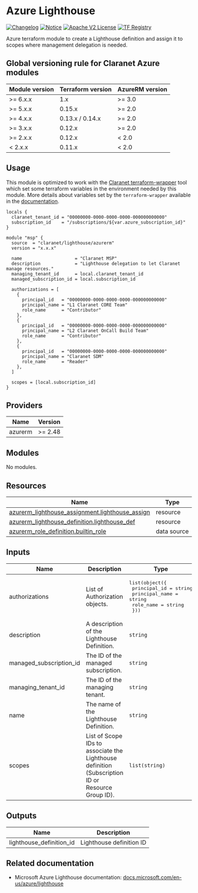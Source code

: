 # Azure Lighthouse
[![Changelog](https://img.shields.io/badge/changelog-release-green.svg)](CHANGELOG.md) [![Notice](https://img.shields.io/badge/notice-copyright-yellow.svg)](NOTICE) [![Apache V2 License](https://img.shields.io/badge/license-Apache%20V2-orange.svg)](LICENSE) [![TF Registry](https://img.shields.io/badge/terraform-registry-blue.svg)](https://registry.terraform.io/modules/claranet/lighthouse/azurerm/)

Azure terraform module to create a Lighthouse definition and assign it to scopes where management delegation is needed.

<!-- BEGIN_TF_DOCS -->
## Global versioning rule for Claranet Azure modules

| Module version | Terraform version | AzureRM version |
| -------------- | ----------------- | --------------- |
| >= 6.x.x       | 1.x               | >= 3.0          |
| >= 5.x.x       | 0.15.x            | >= 2.0          |
| >= 4.x.x       | 0.13.x / 0.14.x   | >= 2.0          |
| >= 3.x.x       | 0.12.x            | >= 2.0          |
| >= 2.x.x       | 0.12.x            | < 2.0           |
| <  2.x.x       | 0.11.x            | < 2.0           |

## Usage

This module is optimized to work with the [Claranet terraform-wrapper](https://github.com/claranet/terraform-wrapper) tool
which set some terraform variables in the environment needed by this module.
More details about variables set by the `terraform-wrapper` available in the [documentation](https://github.com/claranet/terraform-wrapper#environment).

```hcl
locals {
  claranet_tenant_id = "00000000-0000-0000-0000-000000000000"
  subscription_id    = "/subscriptions/${var.azure_subscription_id}"
}

module "msp" {
  source  = "claranet/lighthouse/azurerm"
  version = "x.x.x"

  name                    = "Claranet MSP"
  description             = "Lighthouse delegation to let Claranet manage resources."
  managing_tenant_id      = local.claranet_tenant_id
  managed_subscription_id = local.subscription_id

  authorizations = [
    {
      principal_id   = "00000000-0000-0000-0000-000000000000"
      principal_name = "L1 Claranet CORE Team"
      role_name      = "Contributor"
    },
    {
      principal_id   = "00000000-0000-0000-0000-000000000000"
      principal_name = "L2 Claranet OnCall Build Team"
      role_name      = "Contributor"
    },
    {
      principal_id   = "00000000-0000-0000-0000-000000000000"
      principal_name = "Claranet SDM"
      role_name      = "Reader"
    },
  ]

  scopes = [local.subscription_id]
}
```

## Providers

| Name | Version |
|------|---------|
| azurerm | >= 2.48 |

## Modules

No modules.

## Resources

| Name | Type |
|------|------|
| [azurerm_lighthouse_assignment.lighthouse_assign](https://registry.terraform.io/providers/hashicorp/azurerm/latest/docs/resources/lighthouse_assignment) | resource |
| [azurerm_lighthouse_definition.lighthouse_def](https://registry.terraform.io/providers/hashicorp/azurerm/latest/docs/resources/lighthouse_definition) | resource |
| [azurerm_role_definition.builtin_role](https://registry.terraform.io/providers/hashicorp/azurerm/latest/docs/data-sources/role_definition) | data source |

## Inputs

| Name | Description | Type | Default | Required |
|------|-------------|------|---------|:--------:|
| authorizations | List of Authorization objects. | <pre>list(object({<br>    principal_id   = string<br>    principal_name = string<br>    role_name      = string<br>  }))</pre> | n/a | yes |
| description | A description of the Lighthouse Definition. | `string` | `null` | no |
| managed\_subscription\_id | The ID of the managed subscription. | `string` | n/a | yes |
| managing\_tenant\_id | The ID of the managing tenant. | `string` | n/a | yes |
| name | The name of the Lighthouse Definition. | `string` | n/a | yes |
| scopes | List of Scope IDs to associate the Lighthouse definition (Subscription ID or Resource Group ID). | `list(string)` | n/a | yes |

## Outputs

| Name | Description |
|------|-------------|
| lighthouse\_definition\_id | Lighthouse definition ID |
<!-- END_TF_DOCS -->
## Related documentation

- Microsoft Azure Lighthouse documentation: [docs.microsoft.com/en-us/azure/lighthouse](https://docs.microsoft.com/en-us/azure/lighthouse)
